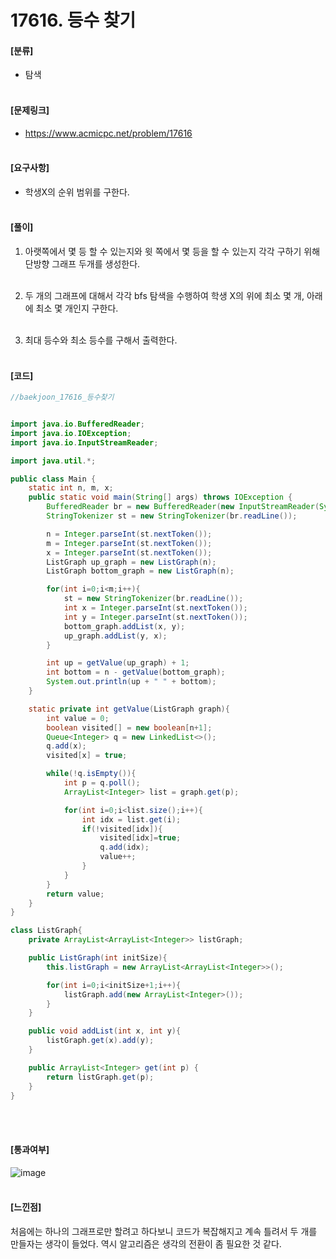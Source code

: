 <h1> 17616. 등수 찾기 </h1>

#### [분류]
- 탐색
<br><br>

#### [문제링크]
- https://www.acmicpc.net/problem/17616
<br><br>


#### [요구사항]
- 학생X의 순위 범위를 구한다. <br><br> 

#### [풀이]

1. 아랫쪽에서 몇 등 할 수 있는지와 윗 쪽에서 몇 등을 할 수 있는지 각각 구하기 위해 단방향 그래프 두개를 생성한다.<br><br>

2. 두 개의 그래프에 대해서 각각 bfs 탐색을 수행하여 학생 X의 위에 최소 몇 개, 아래에 최소 몇 개인지 구한다.<br><br>

3. 최대 등수와 최소 등수를 구해서 출력한다.<br><br>


#### [코드]
```java
//baekjoon_17616_등수찾기


import java.io.BufferedReader;
import java.io.IOException;
import java.io.InputStreamReader;

import java.util.*;

public class Main {
    static int n, m, x;
    public static void main(String[] args) throws IOException {
        BufferedReader br = new BufferedReader(new InputStreamReader(System.in));
        StringTokenizer st = new StringTokenizer(br.readLine());

        n = Integer.parseInt(st.nextToken());
        m = Integer.parseInt(st.nextToken());
        x = Integer.parseInt(st.nextToken());
        ListGraph up_graph = new ListGraph(n);
        ListGraph bottom_graph = new ListGraph(n);

        for(int i=0;i<m;i++){
            st = new StringTokenizer(br.readLine());
            int x = Integer.parseInt(st.nextToken());
            int y = Integer.parseInt(st.nextToken());
            bottom_graph.addList(x, y);
            up_graph.addList(y, x);
        }

        int up = getValue(up_graph) + 1;
        int bottom = n - getValue(bottom_graph);
        System.out.println(up + " " + bottom);
    }

    static private int getValue(ListGraph graph){
        int value = 0;
        boolean visited[] = new boolean[n+1];
        Queue<Integer> q = new LinkedList<>();
        q.add(x);
        visited[x] = true;

        while(!q.isEmpty()){
            int p = q.poll();
            ArrayList<Integer> list = graph.get(p);

            for(int i=0;i<list.size();i++){
                int idx = list.get(i);
                if(!visited[idx]){
                    visited[idx]=true;
                    q.add(idx);
                    value++;
                }
            }
        }
        return value;
    }
}

class ListGraph{
    private ArrayList<ArrayList<Integer>> listGraph;

    public ListGraph(int initSize){
        this.listGraph = new ArrayList<ArrayList<Integer>>();

        for(int i=0;i<initSize+1;i++){
            listGraph.add(new ArrayList<Integer>());
        }
    }

    public void addList(int x, int y){
        listGraph.get(x).add(y);
    }

    public ArrayList<Integer> get(int p) {
        return listGraph.get(p);
    }
}
```
<br><br>

#### [통과여부]
![image](https://user-images.githubusercontent.com/54053016/119465956-21c53280-bd7f-11eb-9d70-c93eb66fc85a.png)
<br><br>

#### [느낀점]
처음에는 하나의 그래프로만 할려고 하다보니 코드가 복잡해지고 계속 틀려서 두 개를 만들자는 생각이 들었다. 역시 알고리즘은 생각의 전환이 좀 필요한 것 같다.